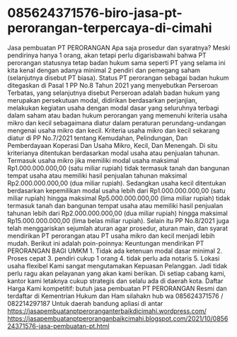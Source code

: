 # 085624371576-biro-jasa-pt-perorangan-terpercaya-di-cimahi
Jasa pembuatan PT PERORANGAN  Apa saja prosedur dan syaratnya? Meski pendirinya hanya 1 orang, akan tetapi perlu digarisbawahi bahwa PT perorangan statusnya tetap badan hukum sama seperti PT yang selama ini kita kenal dengan adanya minimal 2 pendiri dan pemegang saham (selanjutnya disebut PT biasa). Status PT perorangan sebagai badan hukum ditegaskan di Pasal 1 PP No.8 Tahun 2021 yang menyebutkan Perseroan Terbatas, yang selanjutnya disebut Perseroan adalah badan hukum yang merupakan persekutuan modal, didirikan berdasarkan perjanjian, melakukan kegiatan usaha dengan modal dasar yang seluruhnya terbagi dalam saham atau badan hukum perorangan yang memenuhi kriteria usaha mikro dan kecil sebagaimana diatur dalam peraturan perundang-undangan mengenai usaha mikro dan kecil.  Kriteria usaha mikro dan kecil sekarang diatur di PP No.7/2021 tentang Kemudahan, Pelindungan, Dan Pemberdayaan Koperasi Dan Usaha Mikro, Kecil, Dan Menengah. Di situ kriterianya ditentukan berdasarkan modal usaha atau penjualan tahunan. Termasuk usaha mikro jika memiliki modal usaha maksimal Rp1.000.000.000,00 (satu miliar rupiah) tidak termasuk tanah dan bangunan tempat usaha atau memiliki hasil penjualan tahunan maksimal Rp2.000.000.000,00 (dua miliar rupiah).  Sedangkan usaha kecil ditentukan berdasarkan kepemilikan modal usaha lebih dari Rp1.000.000.000,00 (satu miliar rupiah) hingga maksimal Rp5.000.000.000,00 (lima miliar rupiah) tidak termasuk tanah dan bangunan tempat usaha atau memiliki hasil penjualan tahunan lebih dari Rp2.000.000.000,00 (dua miliar rupiah) hingga maksimal Rp15.000.000.000,00 (lima belas miliar rupiah).  Selain itu PP No.8/2021 juga telah menggariskan sejumlah aturan agar prosedur, aturan main, dan syarat mendirikan PT perorangan atau PT usaha mikro dan kecil menjadi lebih mudah. Berikut ini adalah poin-poinnya:  Keuntungan mendirikan PT PERORANGAN BAGI UMKM  1. Tidak ada ketenuan modal dasar minimal 2. Proses cepat 3. pendiri cukup 1 orang 4. tidak perlu ada notaris 5. Lokasi usaha flexibel  Kami sangat mengutamakan Kepuasan Pelanggan. Jadi tidak perlu ragu akan pelayanan yang akan kami berikan. Di setiap cabang kami, kantor kami letaknya cukup strategis dan selalu ada di daerah kota.  Daftar Harga Kami kompetitif:  butuh jasa pembuatan PT PERORANGAN Resmi dan terdaftar di Kementrian Hukum dan Ham silahakn hub wa 085624371576 / 082214297187   Untuk daerah bandung apliasi di antar  https://jasapembuatanptperoranganterbaikdicimahi.wordpress.com/ https://jasapembuatanptperoranganbaikcimahi.blogspot.com/2021/10/085624371576-jasa-pembuatan-pt.html
